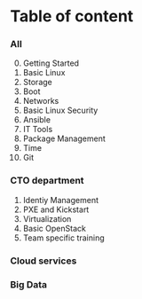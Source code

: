 # Table of content

### All
0.  Getting Started
1.  Basic Linux
2.  Storage
3.  Boot
4.  Networks
5.  Basic Linux Security
6.  Ansible
7.  IT Tools
8.  Package Management
9.  Time
10. Git

### CTO department
1.  Identiy Management
2.  PXE and Kickstart
3.  Virtualization
4.  Basic OpenStack
5.  Team specific training

### Cloud services

### Big Data